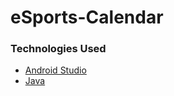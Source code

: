# eSports-Calendar

### Technologies Used


* <a href="https://developer.android.com/studio">Android Studio</a>
* <a href="https://www.java.com/en/">Java</a>

